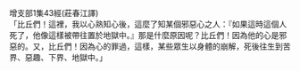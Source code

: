 增支部1集43經(莊春江譯)  
「比丘們！這裡，我以心熟知心後，這麼了知某個邪惡心之人：『如果這時這個人死了，他像這樣被帶往置於地獄中。』那是什麼原因呢？比丘們！因為他的心是邪惡的。又，比丘們！因為心的罪過，這樣，某些眾生以身體的崩解，死後往生到苦界、惡趣、下界、地獄中。」  
  
  
